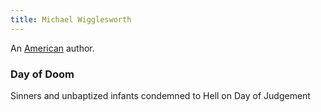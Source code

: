 ```yaml
---
title: Michael Wigglesworth
---
```


An [American](../index.html) author.

### Day of Doom

Sinners and unbaptized infants condemned to Hell on Day of Judgement
